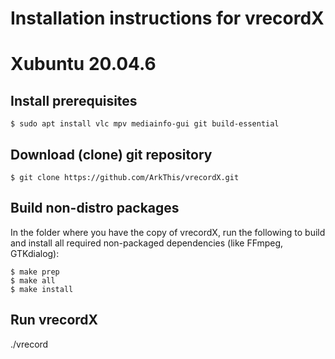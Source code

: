 # Installation instructions for vrecordX

# Xubuntu 20.04.6

## Install prerequisites

`$ sudo apt install vlc mpv mediainfo-gui git build-essential`


## Download (clone) git repository

`$ git clone https://github.com/ArkThis/vrecordX.git`


## Build non-distro packages

In the folder where you have the copy of vrecordX, run the following to build
and install all required non-packaged dependencies (like FFmpeg, GTKdialog):

```
$ make prep
$ make all
$ make install
```

## Run vrecordX

./vrecord
